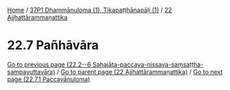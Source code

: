 
[Home](/) / [37P1 Dhammānuloma (1), Tikapaṭṭhānapāḷi (1)](../../37P1.md) / [22 Ajjhattārammaṇattika](../22.md)

# 22.7 Pañhāvāra


[Go to previous page (22.2--6 Sahajāta-paccaya-nissaya-saṃsaṭṭha-sampayuttavāra)](22.2--6.md) / [Go to parent page (22 Ajjhattārammaṇattika)](../22.md) / [Go to next page (22.7.1 Paccayānuloma)](22.7/22.7.1.md)


